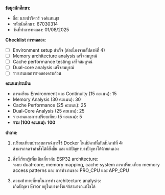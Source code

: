 **ข้อมูลนักศึกษา:**
- ชื่อ: นายปวริศวร์ วงศ์แสนสุข
- รหัสนักศึกษา: 67030314
- วันที่ทำการทดลอง: 01/08/2025

**Checklist การทดลอง:**
- [ ] Environment setup สำเร็จ (ต่อเนื่องจากสัปดาห์ที่ 4)
- [ ] Memory architecture analysis เสร็จสมบูรณ์
- [ ] Cache performance testing เสร็จสมบูรณ์
- [ ] Dual-core analysis เสร็จสมบูรณ์
- [ ] รายงานผลการทดลองครบถ้วน

**คะแนนประเมิน:**
- การเตรียม Environment และ Continuity (15 คะแนน): 15
- Memory Analysis (30 คะแนน): 30
- Cache Performance (25 คะแนน): 25
- Dual-Core Analysis (25 คะแนน): 25
- รายงานและการเปรียบเทียบ (5 คะแนน): 5
- **รวม (100 คะแนน): 100**

**คำถาม:**
1. เปรียบเทียบประสบการณ์การใช้ Docker ในสัปดาห์นี้กับสัปดาห์ที่ 4: <br>
   สามารถจดจำคำสั่งได้ดียิ่งขึ้น และ แก้ปัญหาบางปัญหาได้ด้วยตนเอง

2. สิ่งที่เรียนรู้เพิ่มเติมเกี่ยวกับ ESP32 architecture: <br>
   ระบบ dual-core, memory mapping, cache system การเปรียบเทียบ memory access patterns และ การทำงานของ PRO_CPU และ APP_CPU

3. ความท้าทายที่พบในการทำ architecture analysis: <br>
   เกิดปัญหา Error อยู่ในบางครั้งแจ่ก้สามารถแก้ไขได้
